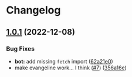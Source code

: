 # Changelog

## [1.0.1](https://github.com/toolifelesstocode/evangeline/compare/1.0.0...v1.0.1) (2022-12-08)


### Bug Fixes

* **bot:** add missing `fetch` import ([62a21e0](https://github.com/toolifelesstocode/evangeline/commit/62a21e030cd095b8ca0965ffc2bcab3498f2dc65))
* make evangeline work... I think ([#7](https://github.com/toolifelesstocode/evangeline/issues/7)) ([356a16e](https://github.com/toolifelesstocode/evangeline/commit/356a16e0d9693ed4ed38ff29d0d3d1f62f2f23b0))
